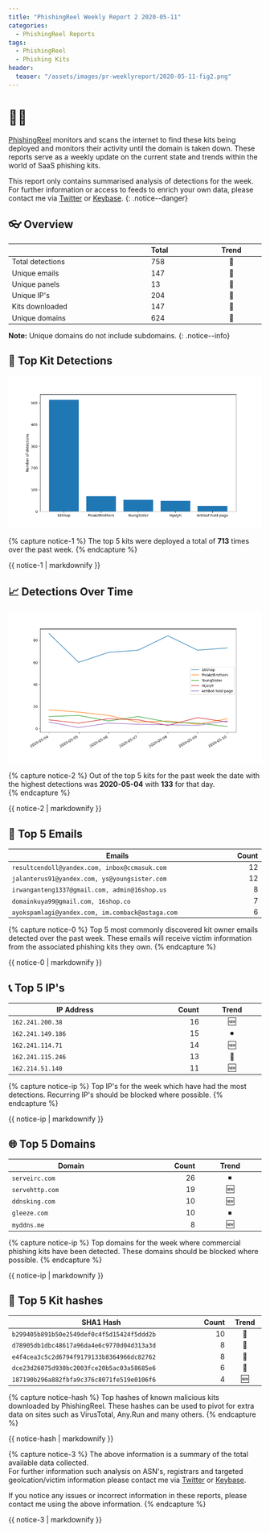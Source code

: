 ```yaml
---
title: "PhishingReel Weekly Report 2 2020-05-11"
categories:
  - PhishingReel Reports
tags:
  - PhishingReel
  - Phishing Kits
header: 
  teaser: "/assets/images/pr-weeklyreport/2020-05-11-fig2.png"
---
```


<style>
table {
    display:table;
    width:100%;
}
</style>

# 👋🤖
[PhishingReel](https://twitter.com/phishingreel) monitors and scans the internet to find these kits being deployed and monitors their activity until the domain is taken down. These reports serve as a weekly update on the current state and trends within the world of SaaS phishing kits.

This report only contains summarised analysis of detections for the week. For further information or access to feeds to enrich your own data, please contact me via [Twitter](https://twitter.com/sysgoblin) or [Keybase](https://keybase.com/sysg0blin).
{: .notice--danger}

## 👓 Overview

| |Total|Trend|
|---|:---|:---:|
| Total detections | 758 | 🔼 |
| Unique emails | 147 | 🔽 |
| Unique panels | 13 | 🔽 |
| Unique IP's | 204 | 🔽 |
| Kits downloaded | 147 | 🔼 |
| Unique domains | 624 | 🔽 |


**Note:** Unique domains do not include subdomains.
{: .notice--info}

## 🔎 Top Kit Detections
![top kits graph](/assets/images/pr-weeklyreport/2020-05-11-fig1.png)

{% capture notice-1 %}
The top 5 kits were deployed a total of **713** times over the past week.
{% endcapture %}

<div class="notice--info">
  {{ notice-1 | markdownify }}
</div>

## 📈 Detections Over Time
![detections ot graph](/assets/images/pr-weeklyreport/2020-05-11-fig2.png)

{% capture notice-2 %}
Out of the top 5 kits for the past week the date with the highest detections was **2020-05-04** with **133** for that day.  
{% endcapture %}

<div class="notice--info">
  {{ notice-2 | markdownify }}
</div>

## 📧 Top 5 Emails

|Emails|Count|
|---|---:|
| `resultcendoll@yandex.com, inbox@ccmasuk.com` | 12 |
| `jalanterus91@yandex.com, ys@youngsister.com` | 12 |
| `irwanganteng1337@gmail.com, admin@16shop.us` | 8 |
| `domainkuya99@gmail.com, 16shop.co` | 7 |
| `ayokspamlagi@yandex.com, im.comback@astaga.com` | 6 |


{% capture notice-0 %}
Top 5 most commonly discovered kit owner emails detected over the past week. These emails will receive victim information from the associated phishing kits they own.
{% endcapture %}

<div class="notice--info">
  {{ notice-0 | markdownify }}
</div>

## 📞 Top 5 IP's

|IP Address|Count|Trend|
|---|---:|:---:|
| `162.241.200.38` | 16 | 🆕 |
| `162.241.149.186` | 15 | ⏹ |
| `162.241.114.71` | 14 | 🆕 |
| `162.241.115.246` | 13 | 🔽 |
| `162.214.51.140` | 11 | 🆕 |


{% capture notice-ip %}
Top IP's for the week which have had the most detections. Recurring IP's should be blocked where possible.
{% endcapture %}

<div class="notice--info">
  {{ notice-ip | markdownify }}
</div>

## 🌐 Top 5 Domains

|Domain|Count|Trend|
|---|---:|:---:|
|`serveirc.com`|26|⏹|
|`servehttp.com`|19|🆕|
|`ddnsking.com`|10|🆕|
|`gleeze.com`|10|⏹|
|`myddns.me`|8|🆕|


{% capture notice-ip %}
Top domains for the week where commercial phishing kits have been detected. These domains should be blocked where possible.
{% endcapture %}

<div class="notice--info">
  {{ notice-ip | markdownify }}
</div>

## 🔢 Top 5 Kit hashes

|SHA1 Hash|Count|Trend|
|---|---:|:---:|
| `b299405b891b50e2549def0c4f5d15424f5ddd2b` | 10 |🔼|
| `d78905db1dbc48617a96da4e6c9770d04d313a3d` | 8 |🔼|
| `e4f4cea3c5c2d6794f9179133b8364966dc82762` | 8 |🔽|
| `dce23d26075d930bc2003fce20b5ac03a58685e6` | 6 |🔽|
| `187190b296a882fbfa9c376c8071fe519e0106f6` | 4 |🆕|


{% capture notice-hash %}
Top hashes of known malicious kits downloaded by PhishingReel. These hashes can be used to pivot for extra data on sites such as VirusTotal, Any.Run and many others.
{% endcapture %}

<div class="notice--info">
  {{ notice-hash | markdownify }}
</div>

{% capture notice-3 %}
The above information is a summary of the total available data collected.  
For further information such analysis on ASN's, registrars and targeted geolcation/victim information please contact me via [Twitter](https://twitter.com/sysgoblin) or [Keybase](https://keybase.com/sysg0blin).

If you notice any issues or incorrect information in these reports, please contact me using the above information.
{% endcapture %}

<div class="notice">
  {{ notice-3 | markdownify }}
</div>